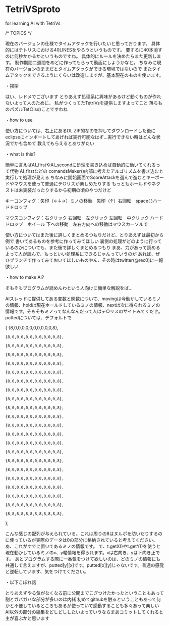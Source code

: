 # TetriVSproto
for learning AI with TetriVs

/* TOPICS */

現在のバージョンの仕様でタイムアタックを行いたいと思っております。
具体的にはテトリスにおける40LINESをやろうというものです。
要するに40本消すのに何秒かかるかというものですね。
具体的にルールを決めたらまた更新します。
制作期間二週間をめどに作ってもらって動画にしようかなと。
ちなみに現在のバージョンのままだとタイムアタックができる環境ではないので
またタイムアタックをできるようにくらいは改造しますが、基本現在のものを使います。


・挨拶

はい、レドメでございます
とりあえず処理系に興味があるけど動くものが作れないよって人のために、
私がつくってたTetriVsを提供しますよってこと
落ちものパズルTet○isのことですわね

・how to use

使い方については、右上にあるDL ZIP的なのを押してダウンロードした後に
eclipseにインポートしてあげれば実行可能なはず…実行できない時はどんな状況でかも含めて
教えてもらえるとありがたい

・what is this?

簡単に言えばAI_firstやAI_secondに処理を書き込めば自動的に動いてくれるって代物
AI_firstなどの comandsMaker()内部に考えたアルゴリズムを書き込むと実行して処理が見える
ちなみに開始画面でScoreAttackを選んで進むとキーボードやマウスを使って普通にテ○リスが楽しめたりする
もっともホールドやネクストは未実装だったりするから初期の頃のやつだけど

キーコンフィグ：矢印（←↓→）ミノの移動　矢印（↑）右回転　space( )ハードドロップ

マウスコンフィグ：右クリック 右回転　左クリック 左回転　中クリック ハードドロップ　ホイール 下への移動　左右方向への移動はマウスカーソルで

使い方についてはまた後に詳しくまとめるつもりだけど、とりあえずは最初から例で
書いてあるものを参考に作ってみてほしい
裏側の処理がどのように行っているのかについても、また後で詳しくまとめるつもり
まあ、力があって読めるよって人が読んで、もっといい処理系にできるじゃんっていうのが
あれば、ぜひブランチで作ってみておいてほしいものやん、その時はtwitter(@rec0)に一報欲しい

・how to make AI?

そもそもプログラムが読めんわという人向けに簡単な解説をば…

AIスレッドに提供してある変数と関数について、movingは今動かしているミノの情報、holdは現在ホールドしているミノの情報、nextは次に得られるミノの情報です。そもそもミノってなんなんだって人はテ○リスのサイトみてくだせ。
puttedについては、デフォルトで

{
	{8,0,0,0,0,0,0,0,0,0,0,8},

	{8,0,0,0,0,0,0,0,0,0,0,8},

	{8,0,0,0,0,0,0,0,0,0,0,8},

	{8,0,0,0,0,0,0,0,0,0,0,8},

	{8,0,0,0,0,0,0,0,0,0,0,8},

	{8,0,0,0,0,0,0,0,0,0,0,8},

	{8,0,0,0,0,0,0,0,0,0,0,8},

	{8,0,0,0,0,0,0,0,0,0,0,8},

	{8,0,0,0,0,0,0,0,0,0,0,8},

	{8,0,0,0,0,0,0,0,0,0,0,8},

	{8,0,0,0,0,0,0,0,0,0,0,8},

	{8,0,0,0,0,0,0,0,0,0,0,8},

	{8,0,0,0,0,0,0,0,0,0,0,8},

	{8,0,0,0,0,0,0,0,0,0,0,8},

	{8,0,0,0,0,0,0,0,0,0,0,8},

	{8,0,0,0,0,0,0,0,0,0,0,8},

	{8,0,0,0,0,0,0,0,0,0,0,8},

	{8,0,0,0,0,0,0,0,0,0,0,8},

	{8,0,0,0,0,0,0,0,0,0,0,8},

	{8,0,0,0,0,0,0,0,0,0,0,8},

	{8,0,0,0,0,0,0,0,0,0,0,8},

	{8,8,8,8,8,8,8,8,8,8,8,8},
};

こんな感じの配列が与えられている。これは周りの8はヌルポを防いだりするのに使っているが実際のデータは0の部分に格納されていると考えてください。あ、これがすでに置いてあるミノの情報です。
で、t.getX()やt.getY()を使うと現在動かしているミノのx、y軸情報を得られます。xは右向き、yは下向き正です。
あとプログラムする際に一番気をつけて欲しいのは、どのミノの情報にも共通して言えますが、putted[y][x]です。putted[x][y]じゃないです。普通の感覚と逆転しています、気をつけてください。

・以下こぼれ話

とりあえずやる気がなくなる前に公開までこぎつけたかったということもあって割とガバガバな部分が多いのは内緒
初めてgithubを触るということもあって何かと不便しているところもあるが使っていて感動することも多々あって楽しい
AI以外の部分の編集をどしどししたいよっていうならまあコミットしてくれると主が喜ぶかと思います
